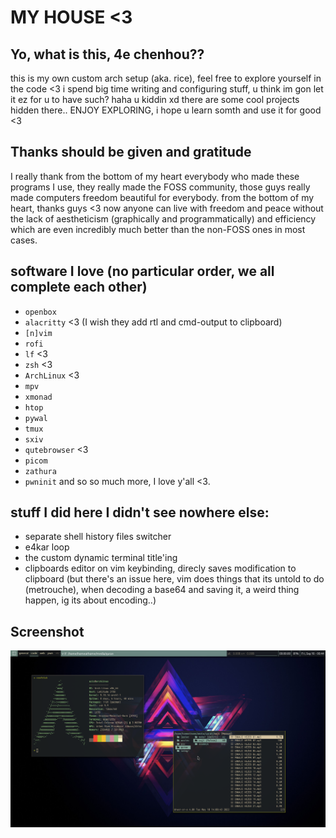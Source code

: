 # MY HOUSE <3

## Yo, what is this, 4e chenhou??

this is my own custom arch setup (aka. rice), feel free to explore yourself in the code <3
i spend big time writing and configuring stuff, u think im gon let it ez for u to have such? haha u kiddin xd
there are some cool projects hidden there.. ENJOY EXPLORING, i hope u learn somth and use it for good <3

## Thanks should be given and gratitude
I really thank from the bottom of my heart everybody who made these programs I use, they really made the FOSS community, those guys really made computers freedom beautiful for everybody. from the bottom of my heart, thanks guys <3
now anyone can live with freedom and peace without the lack of aestheticism (graphically and programmatically) and efficiency which are even incredibly much better than the non-FOSS ones in most cases.

## software I love (no particular order, we all complete each other)
- `openbox`
- `alacritty` <3 (I wish they add rtl and cmd-output to clipboard)
- `[n]vim`
- `rofi`
- `lf` <3
- `zsh` <3
- `ArchLinux` <3
- `mpv`
- `xmonad`
- `htop`
- `pywal`
- `tmux`
- `sxiv`
- `qutebrowser` <3
- `picom`
- `zathura`
- `pwninit`
and so so much more, I love y'all <3.

## stuff I did here I didn't see nowhere else:
- separate shell history files switcher
- e4kar loop
- the custom dynamic terminal title'ing
- clipboards editor on vim keybinding, direcly saves modification to clipboard (but there's an issue here, vim does things that its untold to do (metrouche), when decoding a base64 and saving it, a weird thing happen, ig its about encoding..)

## Screenshot

![](./screenshot.png)
